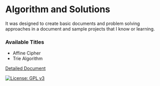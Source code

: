 # Algorithm and Solutions

It was designed to create basic documents and problem solving approaches in a document and sample projects that I know or learning.

### Available Titles

* Affine Cipher
* Trie Algorithm

[Detailed Document](https://yusufcakal.gitbooks.io/algoritmalar-ve-yaklasimlar/content/)

[![License: GPL v3](https://img.shields.io/badge/License-GPL%20v3-blue.svg)](https://www.gnu.org/licenses/gpl-3.0)
